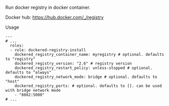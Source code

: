 Run docker registry in docker container.

Docker hub: https://hub.docker.com/_/registry

Usage
```
---
# ...
  roles:
  - role: dockered-registry-install
    dockered_registry_container_name: myregistry # optional. defaults to "registry"
    dockered_registry_version: "2.6" # registry version
    dockered_registry_restart_policy: unless-stopped # optional. defaults to "always"
    dockered_registry_network_mode: bridge # optional. defaults to "host"
    dockered_registry_ports: # optional. defaults to []. can be used with bridge network mode
    - "8082:5000"
# ...
```
